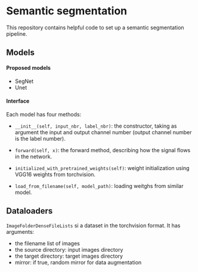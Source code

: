 # Semantic segmentation

This repository contains helpful code to set up a semantic segmentation pipeline.

## Models

#### Proposed models
* SegNet
* Unet

#### Interface

Each model has four methods:

* `__init__(self, input_nbr, label_nbr)`: the constructor, taking as argument the input and output channel number (output channel number is the label number).

* `forward(self, x)`: the forward method, describing how the signal flows in the network.

* `initialized_with_pretrained_weights(self)`: weight initialization using VGG16 weights from torchvision.

* `load_from_filename(self, model_path)`: loading weitghs from similar model.

## Dataloaders

`ImageFolderDenseFileLists` si a dataset in the torchvision format. It has arguments:
* the filename list of images
* the source directory: input images directory
* the target directory: target images directory
* mirror: if true, random mirror for data augmentation
